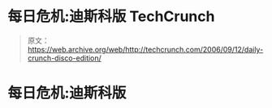 # 每日危机:迪斯科版 TechCrunch

> 原文：<https://web.archive.org/web/http://techcrunch.com/2006/09/12/daily-crunch-disco-edition/>

# 每日危机:迪斯科版